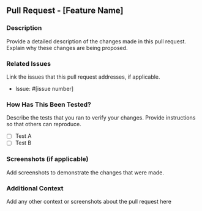 ## Pull Request - [Feature Name]

### Description
Provide a detailed description of the changes made in this pull request. Explain why these changes are being proposed.

### Related Issues
Link the issues that this pull request addresses, if applicable.
- Issue: #[issue number]

### How Has This Been Tested?
Describe the tests that you ran to verify your changes. Provide instructions so that others can reproduce. 

- [ ] Test A
- [ ] Test B

### Screenshots (if applicable)
Add screenshots to demonstrate the changes that were made.

### Additional Context
Add any other context or screenshots about the pull request here